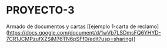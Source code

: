 # PROYECTO-3
Armado de documentos y cartas
[[ejemplo 1-carta de reclamo] (https://docs.google.com/document/d/1wVb7LSDmsFQ6YHYD-7CR1JCMPzufXZSiM76TN6pSFf0/edit?usp=sharing)]
